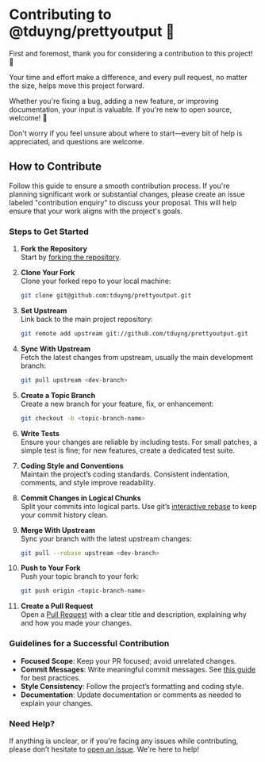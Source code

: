# Contributing to @tduyng/prettyoutput 🌟

First and foremost, thank you for considering a contribution to this project! 💖 

Your time and effort make a difference, and every pull request, no matter the size, helps move this project forward.

Whether you're fixing a bug, adding a new feature, or improving documentation, your input is valuable. If you're new to open source, welcome! 🎉 

Don't worry if you feel unsure about where to start—every bit of help is appreciated, and questions are welcome.

## How to Contribute

Follow this guide to ensure a smooth contribution process. If you're planning significant work or substantial changes, please create an issue labeled "contribution enquiry" to discuss your proposal. This will help ensure that your work aligns with the project's goals.

### Steps to Get Started

1. **Fork the Repository**  
   Start by [forking the repository](http://help.github.com/fork-a-repo/).

2. **Clone Your Fork**  
   Clone your forked repo to your local machine:
   ```bash
   git clone git@github.com:tduyng/prettyoutput.git
   ```

3. **Set Upstream**  
   Link back to the main project repository:
   ```bash
   git remote add upstream git://github.com/tduyng/prettyoutput.git
   ```

4. **Sync With Upstream**  
   Fetch the latest changes from upstream, usually the main development branch:
   ```bash
   git pull upstream <dev-branch>
   ```

5. **Create a Topic Branch**  
   Create a new branch for your feature, fix, or enhancement:
   ```bash
   git checkout -b <topic-branch-name>
   ```

6. **Write Tests**  
   Ensure your changes are reliable by including tests. For small patches, a simple test is fine; for new features, create a dedicated test suite.

7. **Coding Style and Conventions**  
   Maintain the project’s coding standards. Consistent indentation, comments, and style improve readability.

8. **Commit Changes in Logical Chunks**  
   Split your commits into logical parts. Use git’s [interactive rebase](https://help.github.com/articles/interactive-rebase) to keep your commit history clean.

9. **Merge With Upstream**  
   Sync your branch with the latest upstream changes:
   ```bash
   git pull --rebase upstream <dev-branch>
   ```

10. **Push to Your Fork**  
    Push your topic branch to your fork:
    ```bash
    git push origin <topic-branch-name>
    ```

11. **Create a Pull Request**  
    Open a [Pull Request](http://help.github.com/send-pull-requests/) with a clear title and description, explaining why and how you made your changes.

### Guidelines for a Successful Contribution

- **Focused Scope**: Keep your PR focused; avoid unrelated changes.
- **Commit Messages**: Write meaningful commit messages. See [this guide](http://tbaggery.com/2008/04/19/a-note-about-git-commit-messages.html) for best practices.
- **Style Consistency**: Follow the project’s formatting and coding style.
- **Documentation**: Update documentation or comments as needed to explain your changes.

### Need Help?

If anything is unclear, or if you're facing any issues while contributing, please don’t hesitate to [open an issue](https://github.com/tduyng/prettyoutput/issues/new/choose). We're here to help!
